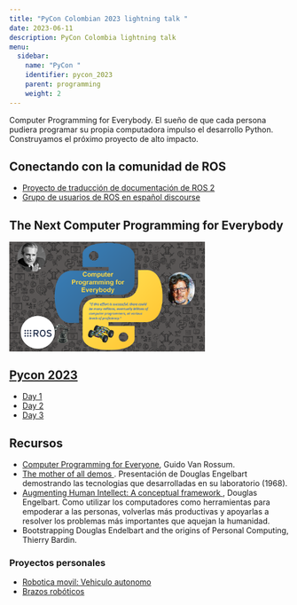 ```yaml
---
title: "PyCon Colombian 2023 lightning talk "
date: 2023-06-11
description: PyCon Colombia lightning talk  
menu:
  sidebar:
    name: "PyCon "
    identifier: pycon_2023
    parent: programming
    weight: 2
---
```




Computer Programming for Everybody. El sueño de que cada persona pudiera programar su propia computadora impulso el desarrollo Python. Construyamos el próximo proyecto de alto impacto.

## Conectando con la comunidad de ROS
- [Proyecto de traducción de documentación de ROS 2](https://github.com/ROS-Spanish-Users-Group/ros2_documentation)
- [Grupo de usuarios de ROS en español discourse](https://discourse.ros.org/c/local/ros-spanish/69)


## The Next Computer Programming for Everybody

<a href="https://youtu.be/Sr2qAKo75Uc?si=xR3LoLGCx7pqoFSL&t=1474s" target="_blank"> 
        <img align = "center" alt=Slide lightning talk" width="70%" src="hero.png" /> 

## Pycon 2023
- [Day 1](https://www.youtube.com/live/KxbukbKG67c?feature=share)
- [Day 2](https://www.youtube.com/live/fiEq85l9dTc?feature=share)
- [Day 3](https://www.youtube.com/live/KAPHE6akw7Q?feature=share)

## Recursos
- [Computer Programming for Everyone](https://www.python.org/doc/essays/cp4e/), Guido Van Rossum.
- [The mother of all demos ](https://youtu.be/B6rKUf9DWRI). Presentación de Douglas Engelbart demostrando las tecnologias que desarrolladas en su laboratorio (1968).
- [Augmenting Human Intellect: A conceptual framework ](https://www.dougengelbart.org/pubs/papers/scanned/Doug_Engelbart-AugmentingHumanIntellect.pdf), Douglas Engelbart. Como utilizar los computadores como herramientas para empoderar a las personas, volverlas más productivas y apoyarlas a resolver los problemas más importantes que aquejan la humanidad.
- Bootstrapping Douglas Endelbart and the origins of Personal Computing, Thierry Bardin.

### Proyectos personales
- [Robotica movil: Vehiculo autonomo](https://github.com/cychitivav/pai)
- [Brazos robóticos](https://github.com/Robotica-UNAL-G3-A)
